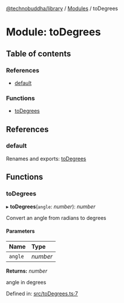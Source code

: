 [@technobuddha/library](../..) / [Modules](../Modules.md) / toDegrees

# Module: toDegrees

## Table of contents

### References

- [default](todegrees.md#default)

### Functions

- [toDegrees](todegrees.md#todegrees)

## References

### default

Renames and exports: [toDegrees](todegrees.md#todegrees)

## Functions

### toDegrees

▸ **toDegrees**(`angle`: *number*): *number*

Convert an angle from radians to degrees

#### Parameters

| Name | Type |
| :------ | :------ |
| `angle` | *number* |

**Returns:** *number*

angle in degrees

Defined in: [src/toDegrees.ts:7](../../src/toDegrees.ts#L7)
